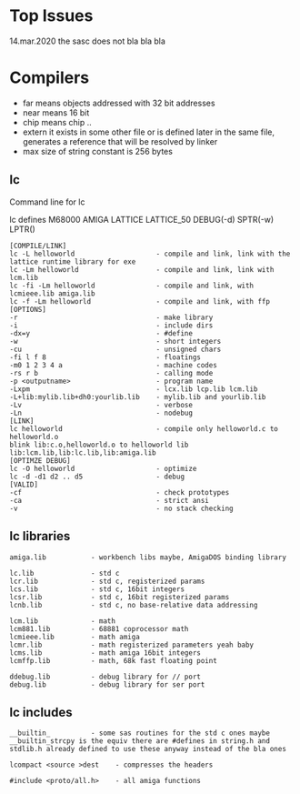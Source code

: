 Top Issues
======
14.mar.2020 the sasc does not bla bla bla


Compilers
======
* far means objects addressed with 32 bit addresses
* near means 16 bit
* chip means chip ..
* extern it exists in some other file or is defined later in the same file, generates a reference that will be resolved by linker
* max size of string constant is 256 bytes


lc
---

Command line for lc

lc defines M68000 AMIGA LATTICE LATTICE_50 DEBUG(-d) SPTR(-w) LPTR()

```
[COMPILE/LINK]
lc -L helloworld                    - compile and link, link with the lattice runtime library for exe
lc -Lm helloworld                   - compile and link, link with lcm.lib
lc -fi -Lm helloworld               - compile and link, with lcmieee.lib amiga.lib
lc -f -Lm helloworld                - compile and link, with ffp
[OPTIONS]
-r                                  - make library
-i                                  - include dirs
-dx=y                               - #define
-w                                  - short integers
-cu                                 - unsigned chars
-fi l f 8                           - floatings
-m0 1 2 3 4 a                       - machine codes
-rs r b                             - calling mode
-p <outputname>                     - program name
-Lxpm                               - lcx.lib lcp.lib lcm.lib
-L+lib:mylib.lib+dh0:yourlib.lib    - mylib.lib and yourlib.lib
-Lv                                 - verbose
-Ln                                 - nodebug
[LINK]
lc helloworld                       - compile only helloworld.c to helloworld.o
blink lib:c.o,helloworld.o to helloworld lib lib:lcm.lib,lib:lc.lib,lib:amiga.lib
[OPTIMZE DEBUG]
lc -O helloworld                    - optimize
lc -d -d1 d2 .. d5                  - debug
[VALID]
-cf                                 - check prototypes
-ca                                 - strict ansi
-v                                  - no stack checking

```

lc libraries
---
```
amiga.lib           - workbench libs maybe, AmigaDOS binding library

lc.lib              - std c
lcr.lib             - std c, registerized params
lcs.lib             - std c, 16bit integers
lcsr.lib            - std c, 16bit registerized params
lcnb.lib            - std c, no base-relative data addressing

lcm.lib             - math
lcm881.lib          - 68881 coprocessor math
lcmieee.lib         - math amiga
lcmr.lib            - math registerized parameters yeah baby
lcms.lib            - math amiga 16bit integers
lcmffp.lib          - math, 68k fast floating point

ddebug.lib          - debug library for // port
debug.lib           - debug library for ser port
```

lc includes
---
```
__builtin_          - some sas routines for the std c ones maybe __builtin_strcpy is the equiv there are #defines in string.h and stdlib.h already defined to use these anyway instead of the bla ones

lcompact <source >dest    - compresses the headers

#include <proto/all.h>    - all amiga functions
```
